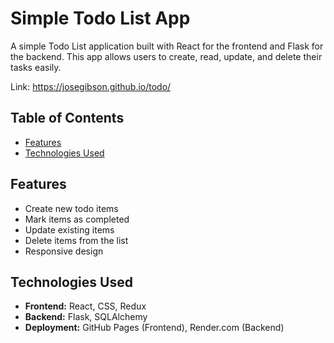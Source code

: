 # Simple Todo List App

A simple Todo List application built with React for the frontend and Flask for the backend. This app allows users to create, read, update, and delete their tasks easily.

Link: https://josegibson.github.io/todo/

## Table of Contents

- [Features](#features)
- [Technologies Used](#technologies-used)

## Features

- Create new todo items
- Mark items as completed
- Update existing items
- Delete items from the list
- Responsive design

## Technologies Used

- **Frontend:** React, CSS, Redux
- **Backend:** Flask, SQLAlchemy
- **Deployment:** GitHub Pages (Frontend), Render.com (Backend)
